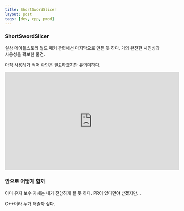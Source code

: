 ```yaml
---
title: ShortSwordSlicer
layout: post
tags: [dev, cpp, pmod]
---
```

### ShortSwordSlicer
실상 메이플스토리 월드 패커 관련해선 마지막으로 만든 듯 하다.
거의 완전한 시인성과 사용성을 확보한 물건.

아직 사용례가 적어 확인은 필요하겠지만 유의미하다.

<iframe width="560" height="315" src="https://www.youtube.com/embed/eSG3yVFpKTQ?si=BD2RlONP8kC0RGnV" title="YouTube video player" frameborder="0" allow="accelerometer; autoplay; clipboard-write; encrypted-media; gyroscope; picture-in-picture; web-share" allowfullscreen></iframe>

### 앞으로 어떻게 할까
아마 유지 보수 자체는 내가 전담하게 될 듯 하다.
PR이 있다면야 받겠지만...

C++이라 누가 해줄까 싶다.
